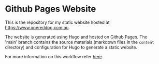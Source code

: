 # Github Pages Website

This is the repository for my static website hosted at https://www.onereddog.com.au.

The website is generated using Hugo and hosted on Github Pages. The 'main' branch contains the source materials (markdown files in the `content` directory) and configuration
for Hugo to generate a static website.

For more information on this workflow refer [here](https://gohugo.io/hosting-and-deployment/hosting-on-github/).

